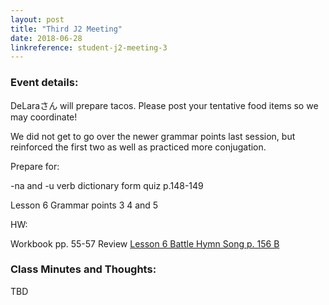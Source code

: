 ```yaml
---
layout: post
title: "Third J2 Meeting"
date: 2018-06-28
linkreference: student-j2-meeting-3
---
```


### Event details:

DeLaraさん will prepare tacos. Please post your tentative food items so we may coordinate!

We did not get to go over the newer grammar points last session, but reinforced the first two as well as practiced more conjugation.

Prepare for:

-na and -u verb dictionary form quiz p.148-149

Lesson 6 Grammar points 3 4 and 5


HW:

Workbook pp. 55-57
Review [Lesson 6 Battle Hymn Song p. 156 B](https://www.youtube.com/watch?v=-s0ZRSpZMWI)

### Class Minutes and Thoughts:

TBD
